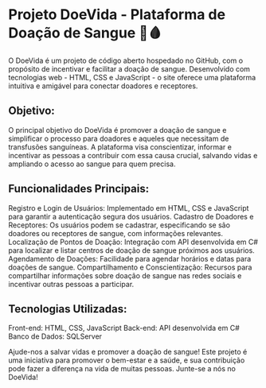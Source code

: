 # Projeto DoeVida - Plataforma de Doação de Sangue 🌟🩸

O DoeVida é um projeto de código aberto hospedado no GitHub, com o propósito de incentivar e facilitar a doação de sangue. Desenvolvido com tecnologias web - HTML, CSS e JavaScript - o site oferece uma plataforma intuitiva e amigável para conectar doadores e receptores.

## Objetivo:
O principal objetivo do DoeVida é promover a doação de sangue e simplificar o processo para doadores e aqueles que necessitam de transfusões sanguíneas. A plataforma visa conscientizar, informar e incentivar as pessoas a contribuir com essa causa crucial, salvando vidas e ampliando o acesso ao sangue para quem precisa.

## Funcionalidades Principais:
Registro e Login de Usuários: Implementado em HTML, CSS e JavaScript para garantir a autenticação segura dos usuários.
Cadastro de Doadores e Receptores: Os usuários podem se cadastrar, especificando se são doadores ou receptores de sangue, com informações relevantes.
Localização de Pontos de Doação: Integração com API desenvolvida em C# para localizar e listar centros de doação de sangue próximos aos usuários.
Agendamento de Doações: Facilidade para agendar horários e datas para doações de sangue.
Compartilhamento e Conscientização: Recursos para compartilhar informações sobre doação de sangue nas redes sociais e incentivar outras pessoas a participar.

## Tecnologias Utilizadas:
Front-end: HTML, CSS, JavaScript
Back-end: API desenvolvida em C#
Banco de Dados: SQLServer


Ajude-nos a salvar vidas e promover a doação de sangue!
Este projeto é uma iniciativa para promover o bem-estar e a saúde, e sua contribuição pode fazer a diferença na vida de muitas pessoas. Junte-se a nós no DoeVida!
